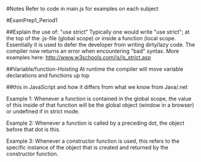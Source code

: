 #Notes
Refer to code in main.js for examples on each subject

#ExamPrep1_Period1

##Explain the use of: "use strict"
Typically one would write "use strict"; at the top of the .js-file (global scope) or inside a function (local scope. 
Essentially it is used to defer the developer from writing dirty/lazy code. The compiler now returns an error when encountering "bad" syntax. 
More examples here: http://www.w3schools.com/js/js_strict.asp
 
##Variable/function-Hoisting
At runtime the compiler will move variable declarations and functions up top  

##this in JavaScript and how it differs from what we know from Java/.net

Example 1: Whenever a function is contained in the global scope, the value of this inside of that 
function will be the global object (window in a browser) or undefined if in strict mode.

Example 2: Whenever a function is called by a preceding dot, the object before that dot is this.

Example 3: Whenever a constructor function is used, this refers to the specific instance of the object that is created and returned by the constructor function.